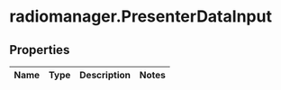 # radiomanager.PresenterDataInput

## Properties
Name | Type | Description | Notes
------------ | ------------- | ------------- | -------------


